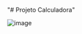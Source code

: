"# Projeto Calculadora"  

![image](https://github.com/Danx0921/calculadoraJs/assets/87837294/a0c9ae48-dcd8-4bf9-aa4f-094101026116)

